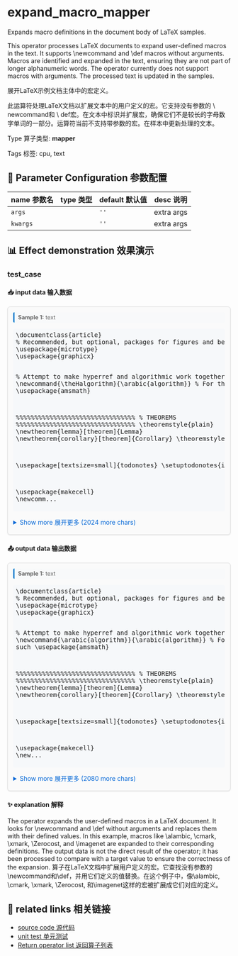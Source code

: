 # expand_macro_mapper

Expands macro definitions in the document body of LaTeX samples.

This operator processes LaTeX documents to expand user-defined macros in the text. It supports \newcommand and \def macros without arguments. Macros are identified and expanded in the text, ensuring they are not part of longer alphanumeric words. The operator currently does not support macros with arguments. The processed text is updated in the samples.

展开LaTeX示例文档主体中的宏定义。

此运算符处理LaTeX文档以扩展文本中的用户定义的宏。它支持没有参数的 \ newcommand和 \ def宏。在文本中标识并扩展宏，确保它们不是较长的字母数字单词的一部分。运算符当前不支持带参数的宏。在样本中更新处理的文本。

Type 算子类型: **mapper**

Tags 标签: cpu, text

## 🔧 Parameter Configuration 参数配置
| name 参数名 | type 类型 | default 默认值 | desc 说明 |
|--------|------|--------|------|
| `args` |  | `''` | extra args |
| `kwargs` |  | `''` | extra args |

## 📊 Effect demonstration 效果演示
### test_case

#### 📥 input data 输入数据
<div class="sample-card" style="border:1px solid #ddd; padding:12px; margin:8px 0; border-radius:6px; background:#fafafa; box-shadow:0 1px 3px rgba(0,0,0,0.1);"><div class="sample-header" style="background:#f8f9fa; padding:4px 8px; margin-bottom:6px; border-radius:3px; font-size:0.9em; color:#666; border-left:3px solid #007acc;"><strong>Sample 1:</strong> text</div><pre style="padding:6px; background:#f6f8fa; border-radius:4px; overflow-x:auto; white-space:pre; word-wrap:normal;">\documentclass{article}
% Recommended, but optional, packages for figures and better typesetting:
\usepackage{microtype}
\usepackage{graphicx}

% Attempt to make hyperref and algorithmic work together better:
\newcommand{\theHalgorithm}{\arabic{algorithm}}
% For theorems and such
\usepackage{amsmath}

%%%%%%%%%%%%%%%%%%%%%%%%%%%%%%%%
% THEOREMS
%%%%%%%%%%%%%%%%%%%%%%%%%%%%%%%%
\theoremstyle{plain}
\newtheorem{lemma}[theorem]{Lemma}
\newtheorem{corollary}[theorem]{Corollary}
\theoremstyle{definition}

\usepackage[textsize=small]{todonotes}
\setuptodonotes{inline}

\usepackage{makecell}
\newcomm...</pre><details style='margin:6px 0;'><summary style='cursor:pointer; color:#0366d6;'>Show more 展开更多 (2024 more chars)</summary><pre style="padding:6px; background:#f6f8fa; border-radius:4px; overflow-x:auto; white-space:pre; word-wrap:normal;">\documentclass{article}
% Recommended, but optional, packages for figures and better typesetting:
\usepackage{microtype}
\usepackage{graphicx}

% Attempt to make hyperref and algorithmic work together better:
\newcommand{\theHalgorithm}{\arabic{algorithm}}
% For theorems and such
\usepackage{amsmath}

%%%%%%%%%%%%%%%%%%%%%%%%%%%%%%%%
% THEOREMS
%%%%%%%%%%%%%%%%%%%%%%%%%%%%%%%%
\theoremstyle{plain}
\newtheorem{lemma}[theorem]{Lemma}
\newtheorem{corollary}[theorem]{Corollary}
\theoremstyle{definition}

\usepackage[textsize=small]{todonotes}
\setuptodonotes{inline}

\usepackage{makecell}
\newcommand{\cmark}{\ding{51}\xspace}%
\newcommand{\xmark}{\ding{55}\xspace}%

\def \alambic {\includegraphics[height=1.52ex]{img/alembic-crop.pdf}\xspace}

\newcommand\binke[1]{{\color{blue} \footnote{\color{blue}binke: #1}} }
\newcommand\Zerocost{Zero-cost}
\newcommand\imagenet{ImageNet}

\begin{document}

\begin{abstract}
The wide
\end{abstract}
\section{Introduction}
\label{introduction}
The main contributions are summarized as follows:
\section{Background and Related Work}\label{background}
\subsection{One-Shot NAS} In one-shot NAS
\section{PreNAS}\label{method}In this
\subsection{One-Shot NAS with Preferred Learning}
In the specialization stage, the optimal architectures under given  resource constraints can be directly obtained:
\begin{equation}
\widetilde{\mathcal{A}}^* = \widetilde{\mathcal{A}} .
\end{equation}
\subsection{Zero-Cost Transformer Selector}\label{sub:layerNorm}
\subsection{Performance Balancing} We discuss
\section{Experiments}\label{experiments}
\subsection{Setup}
\subsection{Main Results}\label{sec:sota}
\subsection{Analysis and Ablation study}\label{ablation}
\begin{figure}[t]
\vskip 0.1in
    \centering
    \subfigure[Search spaces]{\includegraphics[width=0.36\linewidth]{img/search_space.pdf}\label{fg:search_space:a}}%
    \hfil%
    \subfigure[Error distributions]{\includegraphics[width=0.58\linewidth]{img/cumulation.pdf}\label{fg:search_space:b}}
    \caption{Model quality}
\vskip -0.1in
\end{figure}
\paragraph{Effect of Performance Balancing} During
\subsection{Transfer Learning Results}
\subsection{CNN Results} in terms of similar FLOPs.
\FloatBarrier
\section{Conclusion}\label{conclusion} In this
% Acknowledgements should only appear in the accepted version.
\bibliography{ref}
\bibliographystyle{icml2023}
\clearpage
\appendix
\onecolumn
\section{Statistical}
\label{appendix:snipAnalysis} We analyze
\section{The Greedy Algorithm}
\label{appendix:greedy}
\section{Regularization \&amp; Data Augmentation}\label{appendix:aug}
\renewcommand{\arraystretch}{1.2}
\end{document}
</pre></details></div>

#### 📤 output data 输出数据
<div class="sample-card" style="border:1px solid #ddd; padding:12px; margin:8px 0; border-radius:6px; background:#fafafa; box-shadow:0 1px 3px rgba(0,0,0,0.1);"><div class="sample-header" style="background:#f8f9fa; padding:4px 8px; margin-bottom:6px; border-radius:3px; font-size:0.9em; color:#666; border-left:3px solid #007acc;"><strong>Sample 1:</strong> text</div><pre style="padding:6px; background:#f6f8fa; border-radius:4px; overflow-x:auto; white-space:pre; word-wrap:normal;">\documentclass{article}
% Recommended, but optional, packages for figures and better typesetting:
\usepackage{microtype}
\usepackage{graphicx}

% Attempt to make hyperref and algorithmic work together better:
\newcommand{\arabic{algorithm}}{\arabic{algorithm}}
% For theorems and such
\usepackage{amsmath}

%%%%%%%%%%%%%%%%%%%%%%%%%%%%%%%%
% THEOREMS
%%%%%%%%%%%%%%%%%%%%%%%%%%%%%%%%
\theoremstyle{plain}
\newtheorem{lemma}[theorem]{Lemma}
\newtheorem{corollary}[theorem]{Corollary}
\theoremstyle{definition}

\usepackage[textsize=small]{todonotes}
\setuptodonotes{inline}

\usepackage{makecell}
\new...</pre><details style='margin:6px 0;'><summary style='cursor:pointer; color:#0366d6;'>Show more 展开更多 (2080 more chars)</summary><pre style="padding:6px; background:#f6f8fa; border-radius:4px; overflow-x:auto; white-space:pre; word-wrap:normal;">\documentclass{article}
% Recommended, but optional, packages for figures and better typesetting:
\usepackage{microtype}
\usepackage{graphicx}

% Attempt to make hyperref and algorithmic work together better:
\newcommand{\arabic{algorithm}}{\arabic{algorithm}}
% For theorems and such
\usepackage{amsmath}

%%%%%%%%%%%%%%%%%%%%%%%%%%%%%%%%
% THEOREMS
%%%%%%%%%%%%%%%%%%%%%%%%%%%%%%%%
\theoremstyle{plain}
\newtheorem{lemma}[theorem]{Lemma}
\newtheorem{corollary}[theorem]{Corollary}
\theoremstyle{definition}

\usepackage[textsize=small]{todonotes}
\setuptodonotes{inline}

\usepackage{makecell}
\newcommand{\cmark}{\ding{51}\xspace}%
\newcommand{\xmark}{\ding{55}\xspace}%

\def \includegraphics[height=1.52ex]{img/alembic-crop.pdf}\xspace {\includegraphics[height=1.52ex]{img/alembic-crop.pdf}\xspace}

\newcommand\binke[1]{{\color{blue} \footnote{\color{blue}binke: #1}} }
\newcommand\Zerocost{Zero-cost}
\newcommand\imagenet{ImageNet}

\begin{document}

\begin{abstract}
The wide
\end{abstract}
\section{Introduction}
\label{introduction}
The main contributions are summarized as follows:
\section{Background and Related Work}\label{background}
\subsection{One-Shot NAS} In one-shot NAS
\section{PreNAS}\label{method}In this
\subsection{One-Shot NAS with Preferred Learning}
In the specialization stage, the optimal architectures under given  resource constraints can be directly obtained:
\begin{equation}
\widetilde{\mathcal{A}}^* = \widetilde{\mathcal{A}} .
\end{equation}
\subsection{Zero-Cost Transformer Selector}\label{sub:layerNorm}
\subsection{Performance Balancing} We discuss
\section{Experiments}\label{experiments}
\subsection{Setup}
\subsection{Main Results}\label{sec:sota}
\subsection{Analysis and Ablation study}\label{ablation}
\begin{figure}[t]
\vskip 0.1in
    \centering
    \subfigure[Search spaces]{\includegraphics[width=0.36\linewidth]{img/search_space.pdf}\label{fg:search_space:a}}%
    \hfil%
    \subfigure[Error distributions]{\includegraphics[width=0.58\linewidth]{img/cumulation.pdf}\label{fg:search_space:b}}
    \caption{Model quality}
\vskip -0.1in
\end{figure}
\paragraph{Effect of Performance Balancing} During
\subsection{Transfer Learning Results}
\subsection{CNN Results} in terms of similar FLOPs.
\FloatBarrier
\section{Conclusion}\label{conclusion} In this
% Acknowledgements should only appear in the accepted version.
\bibliography{ref}
\bibliographystyle{icml2023}
\clearpage
\appendix
\onecolumn
\section{Statistical}
\label{appendix:snipAnalysis} We analyze
\section{The Greedy Algorithm}
\label{appendix:greedy}
\section{Regularization \&amp; Data Augmentation}\label{appendix:aug}
\renewcommand{\arraystretch}{1.2}
\end{document}
</pre></details></div>

#### ✨ explanation 解释
The operator expands the user-defined macros in a LaTeX document. It looks for \newcommand and \def without arguments and replaces them with their defined values. In this example, macros like \alambic, \cmark, \xmark, \Zerocost, and \imagenet are expanded to their corresponding definitions. The output data is not the direct result of the operator; it has been processed to compare with a target value to ensure the correctness of the expansion.
算子在LaTeX文档中扩展用户定义的宏。它查找没有参数的\newcommand和\def，并用它们定义的值替换。在这个例子中，像\alambic, \cmark, \xmark, \Zerocost, 和\imagenet这样的宏被扩展成它们对应的定义。


## 🔗 related links 相关链接
- [source code 源代码](../../../data_juicer/ops/mapper/expand_macro_mapper.py)
- [unit test 单元测试](../../../tests/ops/mapper/test_expand_macro_mapper.py)
- [Return operator list 返回算子列表](../../Operators.md)